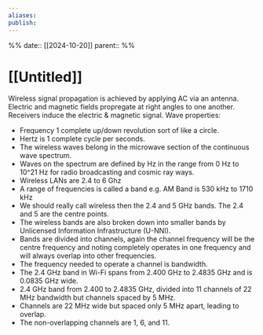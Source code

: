```yaml
---
aliases: 
publish: 
---
```

%%
date:: [[2024-10-20]]
parent:: 
%%
# [[Untitled]]

Wireless signal propagation is achieved by applying AC via an antenna. Electric and magnetic fields propregate at right angles to one another. Receivers induce the electric & magnetic signal. Wave properties:
- Frequency 1 complete up/down revolution sort of like a circle.
- Hertz is 1 complete cycle per seconds.
- The wireless waves belong in the microwave section of the continuous wave spectrum.
- Waves on the spectrum are defined by Hz in the range from 0 Hz to 10^21 Hz for radio broadcasting and cosmic ray ways.
- Wireless LANs are 2.4 to 6 Ghz
- A range of frequencies is called a band e.g. AM Band is 530 kHz to 1710 kHz
- We should really call wireless then the 2.4 and 5 GHz bands. The 2.4 and 5 are the centre points.
- The wireless bands are also broken down into smaller bands by Unlicensed Information Infrastructure (U-NNI).
- Bands are divided into channels, again the channel frequency will be the centre frequency and noting completely operates in one frequency and will always overlap into other frequencies.
- The frequency needed to operate a channel is bandwidth.
- The 2.4 GHz band in Wi-Fi spans from 2.400 GHz to 2.4835 GHz and is 0.0835 GHz wide.
- 2.4 GHz band from 2.400 to 2.4835 GHz, divided into 11 channels of 22 MHz bandwidth but channels spaced by 5 MHz.
- Channels are 22 MHz wide but spaced only 5 MHz apart, leading to overlap.
- The non-overlapping channels are 1, 6, and 11.